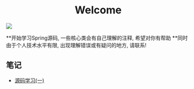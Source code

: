 <h1 align="center">Welcome</h1>
<p>
  <img src="https://img.shields.io/badge/Spring-Spring5.0-Blue.svg?cacheSeconds=2592000"/>
</p>

**开始学习Spring源码, 一些核心类会有自己理解的注释, 希望对你有帮助
**同时由于个人技术水平有限, 出现理解错误或有疑问的地方, 请联系!

## 笔记
- [源码学习(一)](./learn-spring/note/2019-09-02.md)